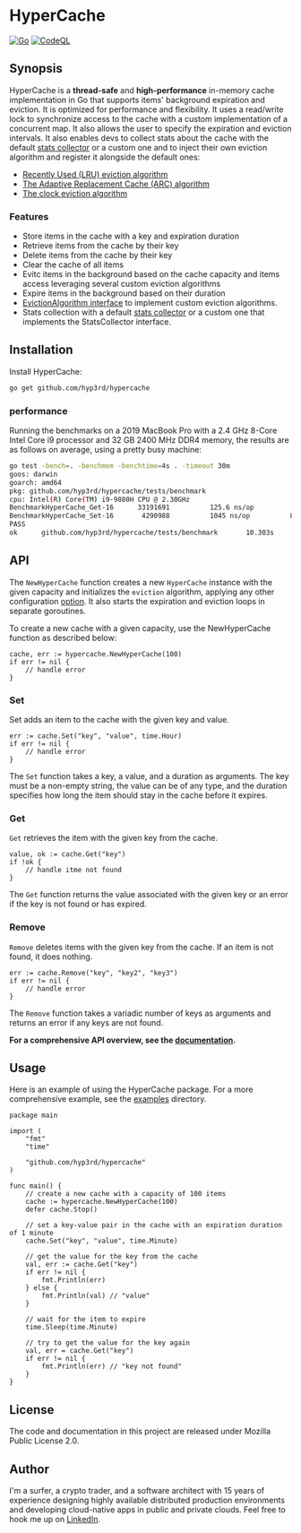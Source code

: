 # HyperCache

[![Go](https://github.com/hyp3rd/hypercache/actions/workflows/go.yml/badge.svg)][build-link] [![CodeQL](https://github.com/hyp3rd/hypercache/actions/workflows/codeql.yml/badge.svg)][codeql-link]

## Synopsis

HyperCache is a **thread-safe** and **high-performance** in-memory cache implementation in Go that supports items' background expiration and eviction.
It is optimized for performance and flexibility. It uses a read/write lock to synchronize access to the cache with a custom implementation of a concurrent map. It also allows the user to specify the expiration and eviction intervals.
It also enables devs to collect stats about the cache with the default [stats collector](./stats/collector.go) or a custom one and to inject their own eviction algorithm and register it alongside the default ones:

- [Recently Used (LRU) eviction algorithm](./lru.go)
- [The Adaptive Replacement Cache (ARC) algorithm](./arc.go)
- [The clock eviction algorithm](./clock.go)

### Features

- Store items in the cache with a key and expiration duration
- Retrieve items from the cache by their key
- Delete items from the cache by their key
- Clear the cache of all items
- Evitc items in the background based on the cache capacity and items access leveraging several custom eviction algorithms
- Expire items in the background based on their duration
- [EvictionAlgorithm interface](./eviction.go) to implement custom eviction algorithms.
- Stats collection with a default [stats collector](./stats/collector.go) or a custom one that implements the StatsCollector interface.

## Installation

Install HyperCache:

```bash
go get github.com/hyp3rd/hypercache
```

### performance

Running the benchmarks on a 2019 MacBook Pro with a 2.4 GHz 8-Core Intel Core i9 processor and 32 GB 2400 MHz DDR4 memory, the results are as follows on average, using a pretty busy machine:

```bash
go test -bench=. -benchmem -benchtime=4s . -timeout 30m
goos: darwin
goarch: amd64
pkg: github.com/hyp3rd/hypercache/tests/benchmark
cpu: Intel(R) Core(TM) i9-9880H CPU @ 2.30GHz
BenchmarkHyperCache_Get-16      33191691          125.6 ns/op          0 B/op          0 allocs/op
BenchmarkHyperCache_Set-16       4290988          1045 ns/op          88 B/op          3 allocs/op
PASS
ok      github.com/hyp3rd/hypercache/tests/benchmark       10.303s
```

## API

The `NewHyperCache` function creates a new `HyperCache` instance with the given capacity and initializes the `eviction` algorithm, applying any other configuration [option](./options.go). It also starts the expiration and eviction loops in separate goroutines.

To create a new cache with a given capacity, use the NewHyperCache function as described below:

```golang
cache, err := hypercache.NewHyperCache(100)
if err != nil {
    // handle error
}
```

### Set

Set adds an item to the cache with the given key and value.

```golang
err := cache.Set("key", "value", time.Hour)
if err != nil {
    // handle error
}
```

The `Set` function takes a key, a value, and a duration as arguments. The key must be a non-empty string, the value can be of any type, and the duration specifies how long the item should stay in the cache before it expires.

### Get

`Get` retrieves the item with the given key from the cache.

```golang
value, ok := cache.Get("key")
if !ok {
    // handle itme not found
}
```

The `Get` function returns the value associated with the given key or an error if the key is not found or has expired.

### Remove

`Remove` deletes items with the given key from the cache. If an item is not found, it does nothing.

```golang
err := cache.Remove("key", "key2", "key3")
if err != nil {
    // handle error
}
```

The `Remove` function takes a variadic number of keys as arguments and returns an error if any keys are not found.

**For a comprehensive API overview, see the [documentation](https://pkg.go.dev/github.com/hyp3rd/hypercache).**

## Usage

Here is an example of using the HyperCache package. For a more comprehensive example, see the [examples](./examples/README.md) directory.

```golang
package main

import (
    "fmt"
    "time"

    "github.com/hyp3rd/hypercache"
)

func main() {
    // create a new cache with a capacity of 100 items
    cache := hypercache.NewHyperCache(100)
    defer cache.Stop()

    // set a key-value pair in the cache with an expiration duration of 1 minute
    cache.Set("key", "value", time.Minute)

    // get the value for the key from the cache
    val, err := cache.Get("key")
    if err != nil {
        fmt.Println(err)
    } else {
        fmt.Println(val) // "value"
    }

    // wait for the item to expire
    time.Sleep(time.Minute)

    // try to get the value for the key again
    val, err = cache.Get("key")
    if err != nil {
        fmt.Println(err) // "key not found"
    }
}
```

## License

The code and documentation in this project are released under Mozilla Public License 2.0.

## Author

I'm a surfer, a crypto trader, and a software architect with 15 years of experience designing highly available distributed production environments and developing cloud-native apps in public and private clouds. Feel free to hook me up on [LinkedIn](https://www.linkedin.com/in/francesco-cosentino/).

[build-link]: https://github.com/hyp3rd/hypercache/actions/workflows/go.yml
[codeql-link]:https://github.com/hyp3rd/hypercache/actions/workflows/codeql.yml
